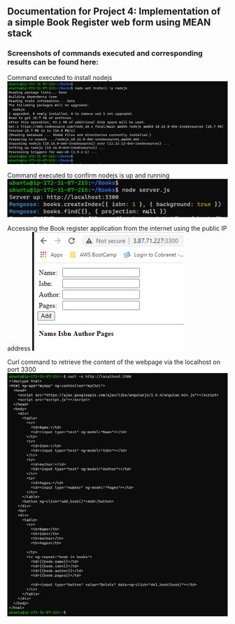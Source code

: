 ## Documentation for Project 4: Implementation of a simple Book Register web form using MEAN stack


### Screenshots of commands executed and corresponding results can be found here:


Command executed to install nodejs
![Nodejs installation](./images/D.%20installation%20of%20nodejs.PNG)


Command executed to confirm nodejs is up and running
![confirmation of nodejs running](./images/C.%20to%20confirm%20node%20js%20server%20is%20up%20and%20running.PNG)


Accessing the Book register application from the internet using the public IP address
![web application shown via a browser](./images/B.%20to%20access%20our%20Book%20Register%20web%20application%20from%20the%20Internet%20with%20a%20browser%20using%20Public%20IP%20address.PNG)


Curl command to retrieve the content of the webpage via the localhost on port 3300
![use of curl command on the localhost](./images/A.%20to%20curl%20content%20of%20localhost%20on%20port%203300.PNG)